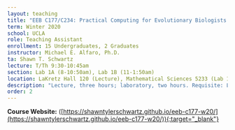 ```yaml
---
layout: teaching
title: "EEB C177/C234: Practical Computing for Evolutionary Biologists and Ecologists"
term: Winter 2020
school: UCLA
role: Teaching Assistant
enrollment: 15 Undergraduates, 2 Graduates
instructor: Michael E. Alfaro, Ph.D.
ta: Shawn T. Schwartz
lecture: T/Th 9:30-10:45am
section: Lab 1A (8-10:50am), Lab 1B (11-1:50am)
location: LaKretz Hall 120 (Lecture), Mathematical Sciences 5233 (Lab 1A), Young Hall 1044 (Lab 1B)
description: "Lecture, three hours; laboratory, two hours. Requisite: Life Sciences 1 or 7B. Introduction to fundamental skills needed for manipulation, analysis, and visualization of large data sets. Basic programming and scripting in Python as well as working in shell, regular expressions, and related topics."
order: 2
---
```


<!-- {% assign course_assignments = site.teaching | where:"grouped_by","eeb-c177-winter-2020" %}
<ul>
    {% for item in course_assignments %}
        <li><a href="{{ item.url | relative_url }}">{{ item.title }}</a></li>
    {% endfor %}
</ul> -->

**Course Website:** ([https://shawntylerschwartz.github.io/eeb-c177-w20/](https://shawntylerschwartz.github.io/eeb-c177-w20/)){:target="_blank"}